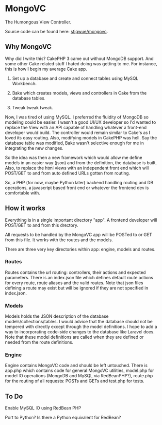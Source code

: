# MongoVC

The Humongous View Controller.

Source code can be found here: [stigwue/mongovc](https://github.com/stigwue/mongovc).

## Why MongoVC

Why did I write this? CakePHP 3 came out without MongoDB support. And some other Cake related stuff I hated doing was getting to me. For instance, this is how I begin my average Cake app.

1. Set up a database and create and connect tables using MySQL Workbench.

2. Bake which creates models, views and controllers in Cake from the database tables.

3. Tweak tweak tweak.

Now, I was tired of using MySQL. I preferred the fluidity of MongoDB so modeling could be easier. I wasn't a good UI/UX developer so I'd wanted to replace the View with an API capable of handling whatever a front-end developer would build. The controller would remain similar to Cake's as I loved its easy routing. Also, modifying models in CakePHP was hell. Say the database table was modified, Bake wasn't selective enough for me in integrating the new changes.

So the idea was then a new framework which would allow me define models in an easier way (json) and from the definition, the database is built. Also, to replace the html views with an independent front end which will POST/GET to and from auto defined URLs gotten from routing.

So, a PHP (for now, maybe Python later) backend handling routing and DB operations, a javascript based front end or whatever the frontend dev is comfortable with.

## How it works

Everything is in a single important directory "app". A frontend developer will POST/GET to and from this drectory.

All requests to be handled by the MongoVC app will be POSTed to or GET from this file. It works with the routes and the models.

There are three very key directories within app: engine, models and routes.

### Routes
Routes contains the url routing: controllers, their actions and expected parameters. There is an index.json file which defines default route actions for every route, route aliases and the valid routes. Note that json files defining a route may exist but will be ignored if they are not specified in index.json.

### Models
Models holds the JSON description of the database models/collections/tables. I would advice that the database should not be tempered with directly except through the model definitions. I hope to add a way to incorporating code-side changes to the database like Laravel does. Note that these model definitions are called when they are defined or needed from the route definitions.

### Engine

Engine contains MongoVC code and should be left untouched. There is app.php which contains code for general MongoVC utilities, model.php for model IO operations (MongoDB and MySQL via RedBeanPHP?), route.php for the routing of all requests: POSTs and GETs and test.php for tests.


## To Do
Enable MySQL IO using RedBean PHP

Port to Python? Is there a Python equivalent for RedBean?